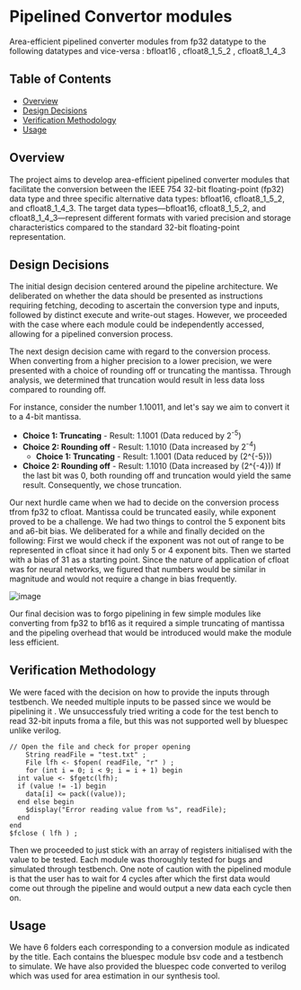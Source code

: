 # Pipelined Convertor modules 

Area-efficient pipelined converter modules from fp32 datatype to the following datatypes and vice-versa : bfloat16 , cfloat8_1_5_2 , cfloat8_1_4_3 

## Table of Contents

- [Overview](#overview)
- [Design Decisions](#design-decisions)
- [Verification Methodology](#verification-methodology)
- [Usage](#usage)


## Overview
The project aims to develop area-efficient pipelined converter modules that facilitate the conversion between the IEEE 754 32-bit floating-point (fp32) data type and three specific alternative data types: bfloat16, cfloat8_1_5_2, and cfloat8_1_4_3. The target data types—bfloat16, cfloat8_1_5_2, and cfloat8_1_4_3—represent different formats with varied precision and storage characteristics compared to the standard 32-bit floating-point representation. 

## Design Decisions

The initial design decision centered around the pipeline architecture. We deliberated on whether the data should be presented as instructions requiring fetching, decoding to ascertain the conversion type and inputs, followed by distinct execute and write-out stages. However, we proceeded with the case where each module could be independently accessed, allowing for a pipelined conversion process.

The next design decision came with regard to the conversion process. When converting from a higher precision to a lower precision, we were presented with a choice of rounding off or truncating the mantissa. Through analysis, we determined that truncation would result in less data loss compared to rounding off.

For instance, consider the number 1.10011, and let's say we aim to convert it to a 4-bit mantissa.

- **Choice 1: Truncating** - Result: 1.1001 (Data reduced by 2<sup>-5</sup>)
- **Choice 2: Rounding off** - Result: 1.1010 (Data increased by 2<sup>-4</sup>)
  - **Choice 1: Truncating** - Result: 1.1001 (Data reduced by \(2^{-5}\))
- **Choice 2: Rounding off** - Result: 1.1010 (Data increased by \(2^{-4}\))
If the last bit was 0, both rounding off and truncation would yield the same result. Consequently, we chose truncation.

 Our next hurdle came when we had to decide on the conversion process tfrom fp32 to cfloat. Mantissa could be truncated easily, while exponent proved to be a challenge. We had two things to control the 5 exponent bits and a6-bit bias. We deliberated for a while and finally decided on the following:
 First we would check if the exponent was not out of range to be represented in cfloat since it had only 5 or 4 exponent bits. Then we started with a bias of 31 as a starting point. Since the nature of application of cfloat was for neural networks, we figured that numbers would be similar in magnitude and would not require a change in bias frequently. 

![image](https://github.com/Rahul2o2/CS6320_Project_EE20B105_EE20B098/assets/87159544/f39be51c-a215-491b-a65c-3a28204888be)



Our final decision was to forgo pipelining in few simple modules like converting from fp32 to bf16 as it required a simple truncating of mantissa and the pipeling overhead that would be introduced would make the module less efficient.

## Verification Methodology

We were faced with the decision on how to provide the inputs through testbench. We needed multiple inputs to be passed since we would be pipelining it . We unsuccessfuly tried writing a code for the test bench to read 32-bit inputs froma a file, but this was not supported well by bluespec unlike verilog.

	// Open the file and check for proper opening
		String readFile = "test.txt" ;
		File lfh <- $fopen( readFile, "r" ) ;
	    for (int i = 0; i < 9; i = i + 1) begin
      int value <- $fgetc(lfh);
      if (value != -1) begin
        data[i] <= pack((value));
      end else begin
        $display("Error reading value from %s", readFile);
      end
    end
	$fclose ( lfh ) ;

Then we proceeded to just stick with an array of registers initialised with the value to be tested. Each module was thoroughly tested for bugs and simulated through testbench.
One note of caution with the pipelined module is that the user has to wait for 4 cycles  after which the first data would come out through the pipeline and would output a new data each cycle then on.

## Usage
We have 6 folders each corresponding to a conversion module as indicated by the title. Each contains the bluespec module  bsv code and a testbench to simulate. We have also provided the bluespec code converted to verilog which was used for area estimation in our synthesis tool.




